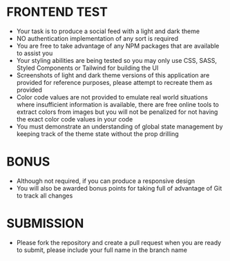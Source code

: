 # FRONTEND TEST

- Your task is to produce a social feed with a light and dark theme
- NO authentication implementation of any sort is required
- You are free to take advantage of any NPM packages that are available to assist you
- Your styling abilities are being tested so you may only use CSS, SASS, Styled Components or Tailwind for building the UI 
- Screenshots of light and dark theme versions of this application are provided for reference purposes, please attempt to recreate them as provided
- Color code values are not provided to emulate real world situations where insufficient information is available, there are free online tools to extract colors from images but you will not be penalized for not having the exact color code values in your code
- You must demonstrate an understanding of global state management by keeping track of the theme state without the prop drilling

# BONUS 

- Although not required, if you can produce a responsive design
- You will also be awarded bonus points for taking full of advantage of Git to track all changes

# SUBMISSION

- Please fork the repository and create a pull request when you are ready to submit, please include your full name in the branch name